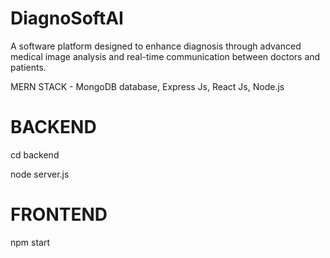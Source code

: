 # DiagnoSoftAI
A software platform designed to enhance diagnosis through advanced medical image analysis and real-time communication between doctors and patients.

MERN STACK - MongoDB database, Express Js, React Js, Node.js

# BACKEND
cd backend

node server.js

# FRONTEND
npm start


